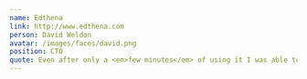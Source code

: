 ```yaml
---
name: Edthena
link: http://www.edthena.com
person: David Weldon
avatar: /images/faces/david.png
position: CTO
quote: Even after only a <em>few minutes</em> of using it I was able to make some important performance tweaks.
---
```

